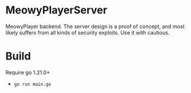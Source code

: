 # MeowyPlayerServer
MeowyPlayer backend. The server design is a proof of concept, and most likely suffers from all kinds of security exploits. Use it with cautious.

# Build
Require go 1.21.0+  
- `go run main.go`  
